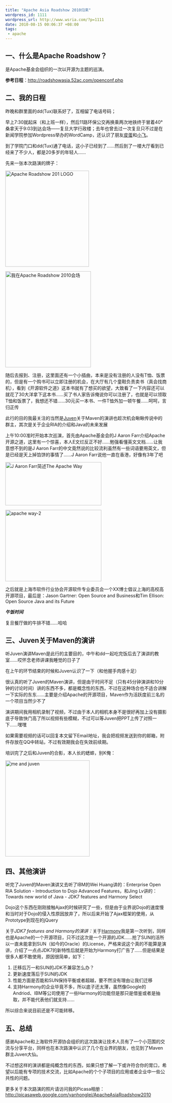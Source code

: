```yaml
--- 
title: "Apache Asia Roadshow 2010归来"
wordpress_id: 1111
wordpress_url: http://www.wsria.com/?p=1111
date: 2010-08-15 00:06:37 +08:00
tags: 
 - apache
---
```

<h2>一、什么是Apache Roadshow？</h2>
是Apache基金会组织的一次以开源为主题的巡演。

<strong>参考日程</strong>：<a href="http://roadshowasia.52ac.com/openconf.php">http://roadshowasia.52ac.com/openconf.php</a>
<h2>二、我的日程</h2>
昨晚和群里面的dd(Tux)联系好了，互相留了电话号码；

早上7:30就起床（和上班一样），然后11路环保公交再换乘两次地铁终于冒着40°桑拿天于9:03到达会场——复旦大学行政楼；去年也曾去过一次复旦只不过是在新闻学院参加Wordpress举办的WordCamp，还认识了朋友<a href="http://whatmakeshua.com" target="_blank">皮蛋</a>和<a href="http://shawphy.com/" target="_blank">小飞</a>。

到了学院门口和dd(Tux)通了电话，这小子已经到了……然后到了一楼大厅看到已经来了不少人，都是20多岁的年轻人……

先来一张本次路演的牌子：

<a href="http://www.kafeitu.me/files/2010/08/Apache-Roadshow-2010-1.png"><img class="size-medium wp-image-1113 " title="Apache Roadshow 2010-1" src="http://www.kafeitu.me/files/2010/08/Apache-Roadshow-2010-1-261x300.png" alt="Apache Roadshow 201 LOGO" width="261" height="300" /></a>
<p style="text-align: center;"></p>


<a href="http://www.kafeitu.me/files/2010/08/Apache-Roadshow-2010-me.png"><img class="size-medium wp-image-1114" title="Apache Roadshow 2010-me" src="http://www.kafeitu.me/files/2010/08/Apache-Roadshow-2010-me-267x300.png" alt="我在Apache Roadshow 2010会场" width="267" height="300" /></a>

随后去报到、注册，这里面还有一个小插曲，本来是没有注册的人没有T恤、饭票的，但是有一个购书可以立即注册的机会，在大厅有几个童鞋负责卖书（真会找商机），看到《开源软件之道》这本书就有了想买的欲望，大致看了一下内容还可以就花了30大洋拿下这本书……买了书人家告诉俺说你可以注册了，也就是可以领取T恤和饭票了，我想还不错……30元买一本书、一件T恤外加一顿午餐……呵呵，言归正传

此行的目的我最关注的当然是<a href="http://www.juvenxu.com/" target="_blank">Juven</a>关于Maven的演讲也趁次机会瞅瞅传说中的群主，其次是关于企业RIA的介绍和Java的未来发展

<!--more-->

上午10:00准时开始本次巡演，首先由Apache基金会的J Aaron Farr介绍Apache开源之道，这里有一个惊喜，本人E文烂反正不好……勉强看懂英文文档……让我意想不到的是J Aaron Farr的中文竟然说的比较流利虽然有一些词语要用英文，但是已经是天上掉馅饼的事情了……J Aaron Farr说他一直在香港，好像有3年了吧

<a href="http://www.kafeitu.me/files/2010/08/apache-way-1.png"><img class="size-medium wp-image-1116" title="apache way-1" src="http://www.kafeitu.me/files/2010/08/apache-way-1-300x135.png" alt="J Aaron Farr简述The Apache Way" width="300" height="135" /></a>

<a href="http://www.kafeitu.me/files/2010/08/apache-way-2.png"><img class="size-medium wp-image-1117" title="apache way-2" src="http://www.kafeitu.me/files/2010/08/apache-way-2-300x223.png" alt="apache way-2" width="300" height="223" /></a>

之后就是上海市软件行业协会开源软件专业委员会一个XX博士倡议上海的高校高开源项目，最后是：Jason Gartner: Open Source and Business和Tim Ellison: Open Source Java and its Future

*******************************午饭时间*******************************

复旦餐厅做的牛排不错……哈哈
<h2>三、Juven关于Maven的演讲</h2>
听Juven演讲Maven是此行的主要目的，中午和dd一起吃完饭后去了演讲的教室……哎怀念老师讲课我睡觉的日子了

在上午的环节结束的时候和Juven认识了一下（和他握手肉感十足）

很认真的听了Juven的Maven演讲，但是由于时间不足（只有45分钟演讲和10分钟的讨论时间）讲的东西不多，都是概念性的东西，不过在这种场合也不适合讲解一下实际的东东……主要是介绍Apache的开源项目，Maven作为活跃度前三名的一个项目当然少不了

演讲期间我用相机录制了视频，不过由于本人的相机本身不是很好再加上没有摄影底子导致快门高了所以视频有些模糊，不过可以等Juven把PPT上传了对照一下……嘿嘿

如果需要视频的话可以回复本文留下Email地址，我会把视频发送到你的邮箱，附件存放在QQ中转站，不过有效期我会在失效前续期。

培训完了之后和Juven的合影，本人长的蟋蟀，别K俺：

<a href="http://www.kafeitu.me/files/2010/08/me-and-juven.png"><img class="size-medium wp-image-1122" title="me and juven" src="http://www.kafeitu.me/files/2010/08/me-and-juven-263x300.png" alt="me and juven" width="263" height="300" /></a>
<h2>四、其他演讲</h2>
听完了Juven的Maven演讲又去听了IBM的Wei Huang讲的：Enterprise Open RIA Solution - Introduction to Dojo Advanced Features，和Jing Lv讲的：Towards new world of Java - JDK7 features and Harmony Select

Dojo这个东西在刚刚接触Ajax的时候研究了一些，但是由于业界说Dojo的速度慢和当时对于Dojo的侵入性原因放弃了，所以后来开始了Ajax框架的使用，从Prototype到现在的jQuery

关于<em>JDK7 features and Harmony的演讲：</em>关于<a href="http://harmony.apache.org/" target="_blank">Harmony</a>我是第一次听到，同样也是Apache的一个开源项目，只不过这次是一个开源的JDK……抢了SUN的活所以一直未能拿到SUN（如今的Oracle）的License，严格来说这个真的不能算是演讲，介绍了一点点JDK7的新特性后就是开始为Harmony打广告了……但是结果是很多人都不敢使用，原因很简单，如下：
<ol>
	<li>迁移后万一和SUN的JDK不兼容怎么办？</li>
	<li>更新速度落后于SUN的JDK</li>
	<li>性能方面是否能和SUN保持平衡或者超越，要不然没有理由让我们迁移</li>
	<li>支持Harmony的企业毕竟不多，所以底子还太薄，虽然像Google的Andriod、IBM等公司使用了一些Harmony的功能但是那只是借鉴或者是抽取，并不能代表他们就支持……</li>
</ol>
所以综合来说目前还是不可能转移。
<h2>五、总结</h2>
感谢Apache和上海软件开源协会组织的这次路演让技术人员有了一个小范围的交流与分享平台，同样也在本次路演中认识了几个在业界的朋友，也见到了Maven群主Juven大仙。

不过想这样的演讲都是纯概念性的东西，如果只想了解一下或许符合你的胃口，希望以后能有专项的技术交流，比如Apache的个个子项目的应用或者企业中一些公共性的问题。

更多关于本次路演的照片请访问我的Picasa相册：<a href="http://picasaweb.google.com/yanhonglei/ApacheAsiaRoadshow2010">http://picasaweb.google.com/yanhonglei/ApacheAsiaRoadshow2010</a>
